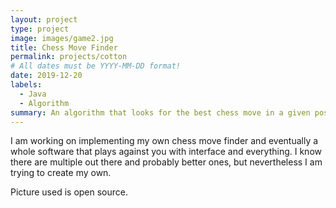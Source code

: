 ```yaml
---
layout: project
type: project
image: images/game2.jpg
title: Chess Move Finder
permalink: projects/cotton
# All dates must be YYYY-MM-DD format!
date: 2019-12-20
labels:
  - Java
  - Algorithm
summary: An algorithm that looks for the best chess move in a given position.
---
```

I am working on implementing my own chess move finder and eventually a whole software that plays against you with interface and everything. I know there are multiple out there and probably better ones, but nevertheless I am trying to create my own.

Picture used is open source.

